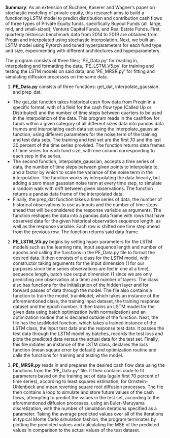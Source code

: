 

**Summary**: As an extension of Buchner, Kaserer and Wagner’s paper on stochastic modeling of private equity, this research aims to build a functioning LSTM model to predict distribution and contribution cash flows of three types of Private Equity funds, specifically Buyout Funds (all, large, mid, and small-sized), Venture Capital Funds, and Real Estate Funds. First, quarterly historical benchmark data from 2014 to 2019 are obtained from Preqin and interpolated using stochastic interpolation. Next, we built an LSTM model using Pytorch and tuned hyperparameters for each fund type and size, experimenting with different architectures and hyperparameters. 

The program consists of three files; 'PE_Data.py' for reading in, interpolating and formatting the data, 'PE_LSTM_V5.py' for training and testing the LSTM models on said data, and 'PE_MRSR.py' for fitting and simulating diffusion processes on the same data.

1. **PE_Data.py** consists of three functions: get_dat, interpolate_gaussian. and prep_dat. 
- The get_dat function takes historical cash flow data from Preqin in a specific format, with of a field for the cash flow type (Called Up or Distributed) and the number of time steps between quarters to be used in the interpolation of the data.  This program reads in the cashflow for funds within a given category of all different sizes data into pandas data frames and interpolating each data set using the interpolate_gaussian function, using different parameters for the noise term of the training and test data sets. The training and test set are the first 70 and the last 30 percent of the time series provided. The function  returns data frames of time series for each fund size, with one column corresponding to each step in the series. 
- The second function, interpolate_gaussian, accepts a time series of data, the number of time steps between given points to interpolate to, and a factor by which to scale the variance of the noise term in the interpolation. The function works by interpolating the data linearly, but adding a zero mean gaussian noise term at every time step, to simulate a random walk with drift between given observations. The function returns a pandas data frame of the interpolated data. 
- Finally, the prep_dat function takes a time series of data, the number of historical observations to use as inputs and the number of time steps ahead that will be considered the response variable as arguments. The function reshapes the data into a pandas data frame with rows that have observed data for the given historical observation sequence length, as well as the response variable. Each row is shifted one time step ahead from the previous row. The function returns said data frame.

2. **PE_LSTM_V5.py** begins by setting hyper parameters for the LSTM models such as the learning rate, input sequence length and number of epochs and calling the functions in the PE_Data.py file to format the desired data. It then consists of a class for the LSTM model, with constructor taking arguments for the input dimension (1 for our purposes since time series observations are fed in one at a time), sequence length, batch size output dimension (1 since we are only predicting one observation at a time) and number of layers. The class also has functions for the initialization of the hidden layer and for forward passes of data through the model. The file also contains a function to train the model, trainModel, which takes an instance of the aforementioned class, the training input dataset, the training response dataset and the epoch number. It then trains an LSTM model for the given data using batch optimization (with normalization) and an optimization routine that is declared outside of the function. Next, the file has the testModel function, which takes a trained instance of the LSTM class, the input test data and the response test data. It passes the test data through the LSTM model by batches, records the test loss and plots the predicted data versus the actual data for the test set. Finally, this file initiates an instance of the LSTM class, declares the loss function (mean square error by default) and optimization routine and calls the functions for training and testing the model.

3. **PE_MRSR.py** reads in and prepares the desired cash flow data using the functions from the 'PE_Data.py' file. It then contains code to fit parameters based on the training set of data (again first 70 percent of time series), according to least squares estimation, for Ornstein-Uhlenbeck and mean reverting square root diffusion processes. The file then contains a loop to simulate and store future values of the cash flows, attempting to predict the values in the test set, according to the aforementioned diffusion processes, using an Euler-Maruyama discretization, with the number of simulation iterations specified as a parameter. Taking the average predicted values over all of the iterations in typical Monte Carlo simulation fashion, the program terminates by plotting the predicted values and calculating the MSE of the predicted values in comparison to the actual values of the test dataset.

